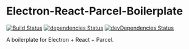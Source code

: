 # Electron-React-Parcel-Boilerplate
[![Build Status](https://img.shields.io/travis/shamofu/electron-react-parcel-boilerplate/master.svg?style=flat-square)](https://travis-ci.org/shamofu/electron-react-parcel-boilerplate) [![dependencies Status](https://img.shields.io/david/shamofu/electron-react-parcel-boilerplate.svg?style=flat-square)](https://david-dm.org/shamofu/electron-react-parcel-boilerplate) [![devDependencies Status](https://img.shields.io/david/dev/shamofu/electron-react-parcel-boilerplate.svg?style=flat-square)](https://david-dm.org/shamofu/electron-react-parcel-boilerplate?type=dev)

A boilerplate for Electron + React + Parcel.
